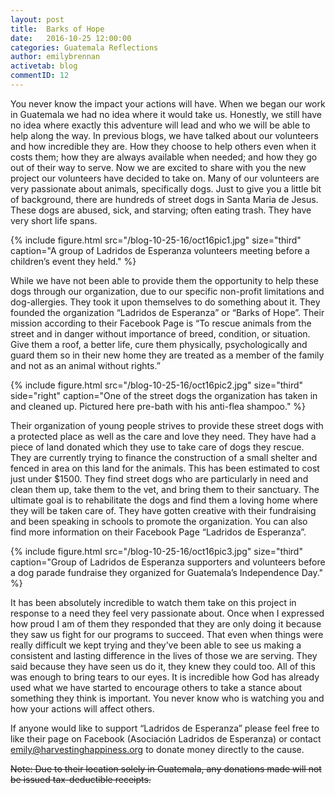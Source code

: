 ```yaml
---
layout: post
title:  Barks of Hope
date:   2016-10-25 12:00:00
categories: Guatemala Reflections
author: emilybrennan
activetab: blog
commentID: 12
---
```


You never know the impact your actions will have. When we began our work in Guatemala we had no idea where it would take us. Honestly, we still have no idea where exactly this adventure will lead and who we will be able to help along the way. In previous blogs, we have talked about our volunteers and how incredible they are. How they choose to help others even when it costs them; how they are always available when needed; and how they go out of their way to serve. Now we are excited to share with you the new project our volunteers have decided to take on. Many of our volunteers are very passionate about animals, specifically dogs. Just to give you a little bit of background, there are hundreds of street dogs in Santa Maria de Jesus. These dogs are abused, sick, and starving; often eating trash. They have very short life spans. 

{% include figure.html src="/blog-10-25-16/oct16pic1.jpg" size="third" caption="A group of Ladridos de Esperanza volunteers meeting before a children’s event they held." %}

While we have not been able to provide them the opportunity to help these dogs through our organization, due to our specific non-profit limitations and dog-allergies. They took it upon themselves to do something about it. They founded the organization “Ladridos de Esperanza” or “Barks of Hope”. Their mission according to their Facebook Page is “To rescue animals from the street and in danger without importance of breed, condition, or situation. Give them a roof, a better life, cure them physically, psychologically and guard them so in their new home they are treated as a member of the family and not as an animal without rights.”

{% include figure.html src="/blog-10-25-16/oct16pic2.jpg" size="third" side="right" caption="One of the street dogs the organization has taken in and cleaned up. Pictured here pre-bath with his anti-flea shampoo." %}

Their organization of young people strives to provide these street dogs with a protected place as well as the care and love they need. They have had a piece of land donated which they use to take care of dogs they rescue. They are currently trying to finance the construction of a small shelter and fenced in area on this land for the animals. This has been estimated to cost just under $1500. They find street dogs who are particularly in need and clean them up, take them to the vet, and bring them to their sanctuary. The ultimate goal is to rehabilitate the dogs and find them a loving home where they will be taken care of. They have gotten creative with their fundraising and been speaking in schools to promote the organization. You can also find more information on their Facebook Page “Ladridos de Esperanza”.

{% include figure.html src="/blog-10-25-16/oct16pic3.jpg" size="third" caption="Group of Ladridos de Esperanza supporters and volunteers before a dog parade fundraise they organized for Guatemala’s Independence Day." %}

It has been absolutely incredible to watch them take on this project in response to a need they feel very passionate about. Once when I expressed how proud I am of them they responded that they are only doing it because they saw us fight for our programs to succeed. That even when things were really difficult we kept trying and they’ve been able to see us making a consistent and lasting difference in the lives of those we are serving. They said because they have seen us do it, they knew they could too. All of this was enough to bring tears to our eyes. It is incredible how God has already used what we have started to encourage others to take a stance about something they think is important. You never know who is watching you and how your actions will affect others. 

If anyone would like to support “Ladridos de Esperanza” please feel free to like their page on Facebook (Asociación Ladridos de Esperanza) or contact emily@harvestinghappiness.org to donate money directly to the cause. 

<s>Note: Due to their location solely in Guatemala, any donations made will not be issued tax-deductible receipts.</s>
